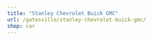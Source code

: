 ```yaml
---
title: "Stanley Chevrolet Buick GMC"
url: /gatesville/stanley-chevrolet-buick-gmc/
shop: car
---
```

